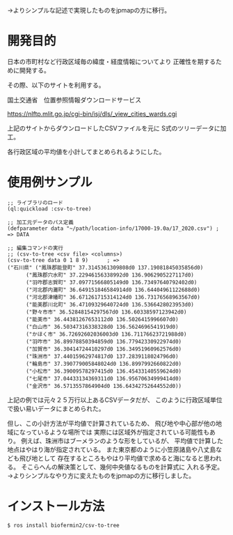 →よりシンプルな記述で実現したものをjpmapの方に移行。


# 開発目的
日本の市町村など行政区域毎の緯度・経度情報についてより
正確性を期するために開発する。

その際、以下のサイトを利用する。

国土交通省　位置参照情報ダウンロードサービス

https://nlftp.mlit.go.jp/cgi-bin/isj/dls/_view_cities_wards.cgi

上記のサイトからダウンロードしたCSVファイルを元に
S式のツリーデータに加工。

各行政区域の平均値を小計してまとめられるようにした。

# 使用例サンプル

```common-lisp
;; ライブラリのロード
(ql:quickload :csv-to-tree)

;; 加工元データのパス定義
(defparameter data "~/path/location-info/17000-19.0a/17_2020.csv") ; => DATA

;; 編集コマンドの実行
;; (csv-to-tree <csv file> <columns>)
(csv-to-tree data 0 1 8 9)		; =>
("石川県" ("鳳珠郡能登町" 37.3145361309808d0 137.19081845035856d0)
	  ("鳳珠郡穴水町" 37.22946156338992d0 136.9062905227117d0)
	  ("羽咋郡志賀町" 37.09771566805149d0 136.73497640792402d0)
	  ("河北郡内灘町" 36.649151846584914d0 136.64404961122688d0)
	  ("河北郡津幡町" 36.671261715314124d0 136.73176568963567d0)
	  ("能美郡川北町" 36.47109329640724d0 136.5366428023953d0)
	  ("野々市市" 36.52848154297567d0 136.60338597123942d0)
	  ("能美市" 36.44381267653112d0 136.5026415996607d0)
	  ("白山市" 36.50347316338328d0 136.5624696541919d0)
	  ("かほく市" 36.72692602036003d0 136.71176623721988d0)
	  ("羽咋市" 36.89978850394859d0 136.77942330922974d0)
	  ("加賀市" 36.30414724410297d0 136.34951960962576d0)
	  ("珠洲市" 37.44015962974817d0 137.2839118024796d0)
	  ("輪島市" 37.390779005848024d0 136.8997992660822d0)
	  ("小松市" 36.39009578297415d0 136.45433140559624d0)
	  ("七尾市" 37.04433134369311d0 136.95670634999414d0)
	  ("金沢市" 36.5713557864904d0 136.64342752644552d0))
```

上記の例では元々２５万行以上あるCSVデータだが、
このように行政区域単位で扱い易いデータにまとめられた。

但し、この小計方法が平均値で計算されているため、
飛び地や中心部が他の地域になっているような場所では
実際には区域外が指定されている可能性もあり。
例えば、珠洲市はブーメランのような形をしているが、
平均値で計算した地点はやはり海が指定されている。
また東京都のように小笠原諸島や八丈島なども飛び地として
存在するところもやはり平均値で求めると海になると思われる。
そこらへんの解決策として、幾何中央値なるものを計算式に
入れる予定。
→よりシンプルなやり方に変えたものをjpmapの方に移行しました。

# インストール方法

```shel
$ ros install biofermin2/csv-to-tree
```


